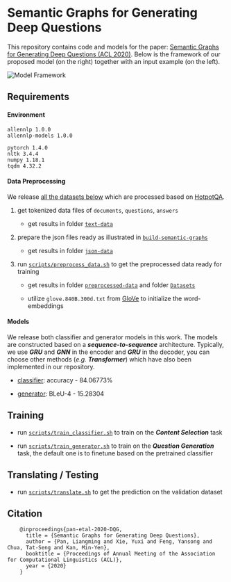 # Semantic Graphs for Generating Deep Questions

This repository contains code and models for the paper: [Semantic Graphs for Generating Deep Questions (ACL 2020)](https://www.aclweb.org/anthology/2020.acl-main.135/). Below is the framework of our proposed model (on the right) together with an input example (on the left).

![Model Framework](model.jpg)

## Requirements

#### Environment

```
allennlp 1.0.0
allennlp-models 1.0.0

pytorch 1.4.0
nltk 3.4.4
numpy 1.18.1
tqdm 4.32.2
```

#### Data Preprocessing

We release [all the datasets below](https://drive.google.com/open?id=1vj2pWYZ7s08f4qP8vHAd3FEHnYa_CTnn) which are processed based on [HotpotQA](https://hotpotqa.github.io/). 

1. get tokenized data files of `documents`, `questions`, `answers`

	* get results in folder [`text-data`](https://drive.google.com/open?id=11FxMXONXF4HJLzpWTaNfaAF_S5gFwklq)

2. prepare the json files ready as illustrated in [`build-semantic-graphs`](https://github.com/YuxiXie/SG-Deep-Question-Generation/tree/master/build-semantic-graphs)

	*  get results in folder [`json-data`](https://drive.google.com/open?id=1VHLOEcQaNdEGbyUVoGFXkdPbpR0-Lp9A)

3. run [`scripts/preprocess_data.sh`](https://github.com/YuxiXie/SG-Deep-Question-Generation/blob/master/scripts/preprocess_data.sh) to get the preprocessed data ready for training

	* get results in folder [`preprocessed-data`](https://drive.google.com/open?id=1hRAp40yABTq8ZMk1iVq74iOq4sZ7HPZq) and folder [`Datasets`](https://drive.google.com/open?id=1rlLq4f_T7vGpIzhF4a9cwQlygxmwF7Zv)
	
	* utilize `glove.840B.300d.txt` from [GloVe](https://nlp.stanford.edu/projects/glove/) to initialize the word-embeddings

#### Models

We release both classifier and generator models in this work. The models are constructed based on a ***sequence-to-sequence*** architecture. Typically, we use ***GRU*** and ***GNN*** in the encoder and ***GRU*** in the decoder, you can choose other methods (*e.g.* ***Transformer***) which have also been implemented in our repository.

* [classifier](https://drive.google.com/uc?id=18QiTTGwXJ6K-GTVGQS3Bmkv981qrCoA6&export=download): accuracy - 84.06773%

* [generator](https://drive.google.com/uc?id=1BwFxjiB4oK48PJOPldRaMSVCn9hofs--&export=download): BLeU-4 - 15.28304

## Training

* run [`scripts/train_classifier.sh`](https://github.com/YuxiXie/SG-Deep-Question-Generation/blob/master/scripts/train_classifier.sh) to train on the ***Content Selection*** task

* run [`scripts/train_generator.sh`](https://github.com/YuxiXie/SG-Deep-Question-Generation/blob/master/scripts/train_generator.sh) to train on the ***Question Generation*** task, the default one is to finetune based on the pretrained classifier

## Translating / Testing

* run [`scripts/translate.sh`](https://github.com/YuxiXie/SG-Deep-Question-Generation/blob/master/scripts/translate.sh) to get the prediction on the validation dataset

## Citation
```
    @inproceedings{pan-etal-2020-DQG,
      title = {Semantic Graphs for Generating Deep Questions},
      author = {Pan, Liangming and Xie, Yuxi and Feng, Yansong and Chua, Tat-Seng and Kan, Min-Yen},
      booktitle = {Proceedings of Annual Meeting of the Association for Computational Linguistics (ACL)},
      year = {2020}
    }
```
